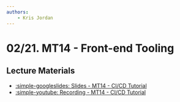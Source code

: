 ```yaml
---
authors:
    - Kris Jordan
---
```


# 02/21. MT14 - Front-end Tooling

## Lecture Materials

* [:simple-googleslides: Slides - MT14 - CI/CD Tutorial](https://docs.google.com/presentation/d/10OiKVIgVQwXokyp3aDt5H2vSUAGXehRtr7Fmn9hZS68/edit?usp=sharing)
* [:simple-youtube: Recording - MT14 - CI/CD Tutorial](https://youtube.com/live/7R9WESMWndE?feature=share)

